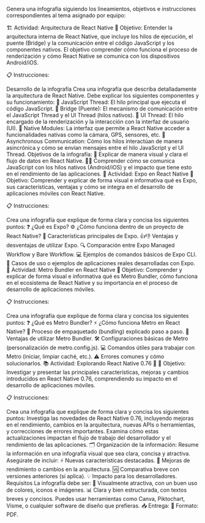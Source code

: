 Genera una infografía siguiendo los lineamientos, objetivos e instrucciones correspondientes al tema asignado por equipo:

🏗️ Actividad: Arquitectura de React Native
🎯 Objetivo:
Entender la arquitectura interna de React Native, que incluye los hilos de ejecución, el puente (Bridge) y la comunicación entre el código JavaScript y los componentes nativos. El objetivo comprender cómo funciona el proceso de renderización y cómo React Native se comunica con los dispositivos Android/iOS.

📋 Instrucciones:

Desarrollo de la infografía
Crea una infografía que describa detalladamente la arquitectura de React Native. Debe explicar los siguientes componentes y su funcionamiento:
🧠 JavaScript Thread: El hilo principal que ejecuta el código JavaScript.
💬 Bridge (Puente): El mecanismo de comunicación entre el JavaScript Thread y el UI Thread (hilos nativos).
📱 UI Thread: El hilo encargado de la renderización y la interacción con la interfaz de usuario (UI).
🧩 Native Modules: La interfaz que permite a React Native acceder a funcionalidades nativas como la cámara, GPS, sensores, etc.
🔄 Asynchronous Communication: Cómo los hilos interactúan de manera asincrónica y cómo se envían mensajes entre el hilo JavaScript y el UI Thread.
Objetivos de la infografía:
🌟 Explicar de manera visual y clara el flujo de datos en React Native.
🧑‍🏫 Comprender cómo se comunica JavaScript con los hilos nativos (Android/iOS) y el impacto que tiene esto en el rendimiento de las aplicaciones.
📝 Actividad: Expo en React Native
🎯 Objetivo:
Comprender y explicar de forma visual e informativa qué es Expo, sus características, ventajas y cómo se integra en el desarrollo de aplicaciones móviles con React Native.

📋 Instrucciones:

Crea una infografía que explique de forma clara y concisa los siguientes puntos:
❓ ¿Qué es Expo?
⚙️ ¿Cómo funciona dentro de un proyecto de React Native?
🌟 Características principales de Expo.
👍👎 Ventajas y desventajas de utilizar Expo.
🔍 Comparación entre Expo Managed Workflow y Bare Workflow.
💻 Ejemplos de comandos básicos de Expo CLI.
📱 Casos de uso o ejemplos de aplicaciones reales desarrolladas con Expo.
🚀 Actividad: Metro Bundler en React Native
🎯 Objetivo:
Comprender y explicar de forma visual e informativa qué es Metro Bundler, cómo funciona en el ecosistema de React Native y su importancia en el proceso de desarrollo de aplicaciones móviles.

📋 Instrucciones:

Crea una infografía que explique de forma clara y concisa los siguientes puntos:
❓ ¿Qué es Metro Bundler?
⚡ ¿Cómo funciona Metro en React Native?
🔄 Proceso de empaquetado (bundling) explicado paso a paso.
🚀 Ventajas de utilizar Metro Bundler.
🛠️ Configuraciones básicas de Metro (personalización de metro.config.js).
💻 Comandos útiles para trabajar con Metro (iniciar, limpiar caché, etc.).
⚠️ Errores comunes y cómo solucionarlos.
📚 Actividad: Explorando React Native 0.76 🚀
🎯 Objetivo:
Investigar y presentar las principales características, mejoras y cambios introducidos en React Native 0.76, comprendiendo su impacto en el desarrollo de aplicaciones móviles.

📋 Instrucciones:

Crea una infografía que explique de forma clara y concisa los siguientes puntos:
Investiga las novedades de React Native 0.76, incluyendo mejoras en el rendimiento, cambios en la arquitectura, nuevas APIs o herramientas, y correcciones de errores importantes.
Examina cómo estas actualizaciones impactan el flujo de trabajo del desarrollador y el rendimiento de las aplicaciones.
🗂️ Organización de la información:
Resume la información en una infografía visual que sea clara, concisa y atractiva.
Asegúrate de incluir:
⚡ Nuevas características destacadas.
🔧 Mejoras de rendimiento o cambios en la arquitectura.
🆚 Comparativa breve con versiones anteriores (si aplica).
💡 Impacto para los desarrolladores.
Requisitos
La infografía debe ser:
🎨 Visualmente atractiva, con un buen uso de colores, iconos e imágenes.
📊 Clara y bien estructurada, con textos breves y concisos.
Puedes usar herramientas como Canva, Piktochart, Visme, o cualquier software de diseño que prefieras.
📥 Entrega:
📄 Formato: PDF.
